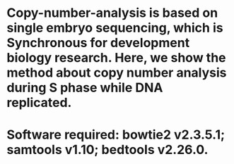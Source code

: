 # Copy-number-analysis is based on single embryo sequencing, which is Synchronous for development biology research. Here, we show the method about copy number analysis during S phase while DNA replicated. 

# Software required: bowtie2 v2.3.5.1; samtools v1.10; bedtools v2.26.0.






